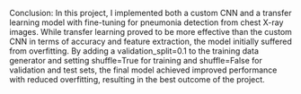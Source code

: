 Conclusion:
In this project, I implemented both a custom CNN and a transfer learning model with fine-tuning for pneumonia detection from chest X-ray images. While transfer learning proved to be more effective than the custom CNN in terms of accuracy and feature extraction, the model initially suffered from overfitting. By adding a validation_split=0.1 to the training data generator and setting shuffle=True for training and shuffle=False for validation and test sets, the final model achieved improved performance with reduced overfitting, resulting in the best outcome of the project.

